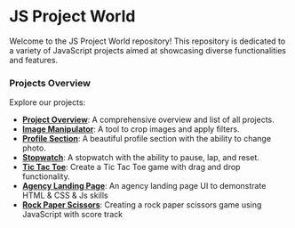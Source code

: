 # JS Project World

Welcome to the JS Project World repository! This repository is dedicated to a variety of JavaScript projects aimed at showcasing diverse functionalities and features.

### Projects Overview

Explore our projects:

- [**Project Overview**](https://rezabr1999.github.io/JS-Project-World/): A comprehensive overview and list of all projects.
- [**Image Manipulator**](https://rezabr1999.github.io/JS-Project-World/imageManipulator/index.html): A tool to crop images and apply filters.
- [**Profile Section**](https://rezabr1999.github.io/JS-Project-World/profileSection/index.html): A beautiful profile section with the ability to change photo.
- [**Stopwatch**](https://rezabr1999.github.io/JS-Project-World/stopwatch/index.html): A stopwatch with the ability to pause, lap, and reset.
- [**Tic Tac Toe**](https://rezabr1999.github.io/JS-Project-World/ticTacToe/index.html): Create a Tic Tac Toe game with drag and drop functionality.
- [**Agency Landing Page**](https://rezabr1999.github.io/JS-Project-World/agengyLandingPage/index.html): An agency landing page UI to demonstrate HTML & CSS & Js skills
- [**Rock Paper Scissors**](https://rezabr1999.github.io/JS-Project-World/rockPaperScissors/index.html): Creating a rock paper scissors game using JavaScript with score track
